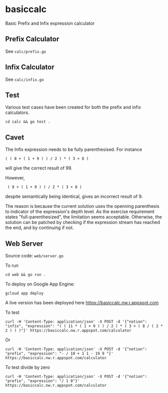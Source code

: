 # basiccalc
Basic Prefix and Infix expression calculator

## Prefix Calculator
See ```calc/prefix.go```

## Infix Calculator
See ```calc/infix.go```

## Test
Various test cases have been created for both the prefix and infix calculators.
```
cd calc && go test .
```

## Cavet
The Infix expression needs to be fully parenthesised. For instance

```
( ( 8 + ( 1 + 9 ) ) / 2 ) * ( 3 + 8 )
```
will give the correct result of 99.

However,
```
 ( 8 + ( 1 + 9 ) ) / 2 * ( 3 + 8 )
```
despite semantically being identical, gives an incorrect result of 9. 

The reason is because the current solution uses the openning parenthesis to indicator of the expression's depth level. As the exercise requirement states "full-parenthesized", the limitation seems acceptable. Otherwise, the solution can be patched by checking if the expression stream has reached the end, and by continuing if not.

## Web Server
Source code: ```web/server.go```

To run
```
cd web && go run .
```

To deploy on Google App Engine:
```
gcloud app deploy
```

A live version has been deployed here
https://basiccalc.nw.r.appspot.com

To test
```
curl -H 'Content-Type: application/json' -X POST -d '{"notion": "infix", "expression": "( ( 11 * ( 1 + 9 ) ) / 2 ) * ( 3 + ( 8 / ( 2 * 2 ) ) )"}' https://basiccalc.nw.r.appspot.com/calculator
```

Or
```
curl -H 'Content-Type: application/json' -X POST -d '{"notion": "prefix", "expression": "- / 18 + 1 1 - 19 9 "}' https://basiccalc.nw.r.appspot.com/calculator
```

To test divide by zero
```
curl -H 'Content-Type: application/json' -X POST -d '{"notion": "prefix", "expression": "/ 1 0"}' https://basiccalc.nw.r.appspot.com/calculator
```